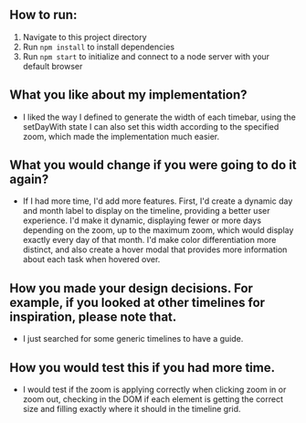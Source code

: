 ## How to run:

1. Navigate to this project directory
2. Run `npm install` to install dependencies
3. Run `npm start` to initialize and connect to a node server with your default browser

## What you like about my implementation?
- I liked the way I defined to generate the width of each timebar, using the setDayWith state I can also set this width according to the specified zoom, which made the implementation much easier.

## What you would change if you were going to do it again?
- If I had more time, I'd add more features. First, I'd create a dynamic day and month label to display on the timeline, providing a better user experience. I'd make it dynamic, displaying fewer or more days depending on the zoom, up to the maximum zoom, which would display exactly every day of that month. I'd make color differentiation more distinct, and also create a hover modal that provides more information about each task when hovered over.

## How you made your design decisions. For example, if you looked at other timelines for inspiration, please note that.
- I just searched for some generic timelines to have a guide.

## How you would test this if you had more time.
- I would test if the zoom is applying correctly when clicking zoom in or zoom out, checking in the DOM if each element is getting the correct size and filling exactly where it should in the timeline grid.